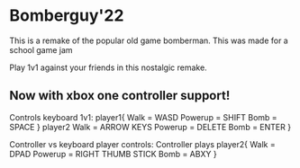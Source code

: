 # Bomberguy'22

This is a remake of the popular old game bomberman. This was made for a school game jam

Play 1v1 against your friends in this nostalgic remake.

## Now with xbox one controller support!


Controls keyboard 1v1:
 player1{
 Walk = WASD
 Powerup = SHIFT
 Bomb = SPACE
 }
 player2
 Walk = ARROW KEYS
 Powerup = DELETE
 Bomb = ENTER
 }
 
 Controller vs keyboard player controls:
 Controller plays player2{
 Walk = DPAD
 Powerup = RIGHT THUMB STICK
 Bomb = ABXY
 }
